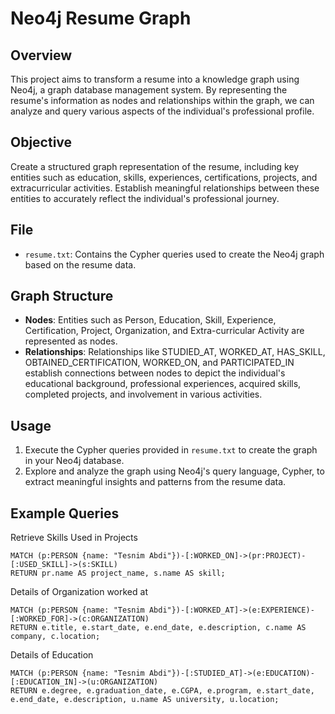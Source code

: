 # Neo4j Resume Graph

## Overview
This project aims to transform a resume into a knowledge graph using Neo4j, a graph database management system. By representing the resume's information as nodes and relationships within the graph, we can analyze and query various aspects of the individual's professional profile.

## Objective
Create a structured graph representation of the resume, including key entities such as education, skills, experiences, certifications, projects, and extracurricular activities. Establish meaningful relationships between these entities to accurately reflect the individual's professional journey.

## File
- `resume.txt`: Contains the Cypher queries used to create the Neo4j graph based on the resume data.

## Graph Structure
- **Nodes**: Entities such as Person, Education, Skill, Experience, Certification, Project, Organization, and Extra-curricular Activity are represented as nodes.
- **Relationships**: Relationships like STUDIED_AT, WORKED_AT, HAS_SKILL, OBTAINED_CERTIFICATION, WORKED_ON, and PARTICIPATED_IN establish connections between nodes to depict the individual's educational background, professional experiences, acquired skills, completed projects, and involvement in various activities.

## Usage
1. Execute the Cypher queries provided in `resume.txt` to create the graph in your Neo4j database.
2. Explore and analyze the graph using Neo4j's query language, Cypher, to extract meaningful insights and patterns from the resume data.

## Example Queries

Retrieve Skills Used in Projects
```
MATCH (p:PERSON {name: "Tesnim Abdi"})-[:WORKED_ON]->(pr:PROJECT)-[:USED_SKILL]->(s:SKILL)
RETURN pr.name AS project_name, s.name AS skill;
```
Details of Organization worked at
```
MATCH (p:PERSON {name: "Tesnim Abdi"})-[:WORKED_AT]->(e:EXPERIENCE)-[:WORKED_FOR]->(c:ORGANIZATION)
RETURN e.title, e.start_date, e.end_date, e.description, c.name AS company, c.location;
```
Details of Education 
```
MATCH (p:PERSON {name: "Tesnim Abdi"})-[:STUDIED_AT]->(e:EDUCATION)-[:EDUCATION_IN]->(u:ORGANIZATION)
RETURN e.degree, e.graduation_date, e.CGPA, e.program, e.start_date, e.end_date, e.description, u.name AS university, u.location;
```





